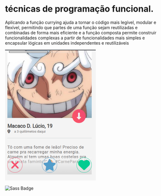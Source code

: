 #  técnicas de programação funcional.

Aplicando a função currying ajuda a tornar o código mais legível, modular e flexível, permitindo que partes de uma função sejam reutilizadas e combinadas de forma mais eficiente e a função composta permite construir funcionalidades complexas a partir de funcionalidades mais simples e encapsular lógicas em unidades independentes e reutilizáveis


<img src="https://raw.githubusercontent.com/cardosource/web-dev-tinder/main/Captura%20de%20tela_2024-02-13_12-25-46.png" width="300"/>

![Sass Badge](https://img.shields.io/badge/Sass-C69?logo=sass&logoColor=fff&style=for-the-badge)
